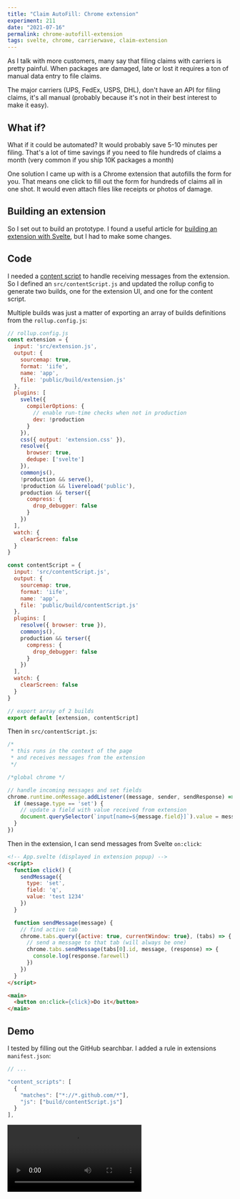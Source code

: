 ```yaml
---
title: "Claim AutoFill: Chrome extension"
experiment: 211
date: "2021-07-16"
permalink: chrome-autofill-extension
tags: svelte, chrome, carrierwave, claim-extension
---
```


As I talk with more customers, many say that filing claims with carriers is pretty painful. When packages are damaged, late or lost it requires a ton of manual data entry to file claims.

The major carriers (UPS, FedEx, USPS, DHL), don't have an API for filing claims, it's all manual (probably because it's not in their best interest to make it easy).

## What if?

What if it could be automated? It would probably save 5-10 minutes per filing. That's a lot of time savings if you need to file hundreds of claims a month (very common if you ship 10K packages a month)

One solution I came up with is a Chrome extension that autofills the form for you. That means one click to fill out the form for hundreds of claims all in one shot. It would even attach files like receipts or photos of damage.

## Building an extension

So I set out to build an prototype. I found a useful article for [building an extension with Svelte](https://maurogarcia.dev/maurogarcia.dev/posts/how-to-build-your-next-chrome-extension-with-svelte/), but I had to make some changes.

## Code

I needed a [content script](https://developer.chrome.com/docs/extensions/mv3/content_scripts/) to handle receiving messages from the extension. So I defined an `src/contentScript.js` and updated the rollup config to generate two builds, one for the extension UI, and one for the content script.

Multiple builds was just a matter of exporting an array of builds definitions from the `rollup.config.js`:

```javascript
// rollup.config.js
const extension = {
  input: 'src/extension.js',
  output: {
    sourcemap: true,
    format: 'iife',
    name: 'app',
    file: 'public/build/extension.js'
  },
  plugins: [
    svelte({
      compilerOptions: {
        // enable run-time checks when not in production
        dev: !production
      }
    }),
    css({ output: 'extension.css' }),
    resolve({
      browser: true,
      dedupe: ['svelte']
    }),
    commonjs(),
    !production && serve(),
    !production && livereload('public'),
    production && terser({
      compress: {
        drop_debugger: false
      }
    })
  ],
  watch: {
    clearScreen: false
  }
}

const contentScript = {
  input: 'src/contentScript.js',
  output: {
    sourcemap: true,
    format: 'iife',
    name: 'app',
    file: 'public/build/contentScript.js'
  },
  plugins: [
    resolve({ browser: true }),
    commonjs(),
    production && terser({
      compress: {
        drop_debugger: false
      }
    })
  ],
  watch: {
    clearScreen: false
  }
}

// export array of 2 builds
export default [extension, contentScript]
```

Then in `src/contentScript.js`:

```javascript
/*
 * this runs in the context of the page
 * and receives messages from the extension
 */

/*global chrome */

// handle incoming messages and set fields
chrome.runtime.onMessage.addListener((message, sender, sendResponse) => {
  if (message.type == 'set') {
    // update a field with value received from extension 
    document.querySelector(`input[name=${message.field}]`).value = message.value
  }
})
```

Then in the extension, I can send messages from Svelte `on:click`:

```html
<!-- App.svelte (displayed in extension popup) -->
<script>
  function click() {
    sendMessage({
      type: 'set',
      field: 'q',
      value: 'test 1234'
    })
  }

  function sendMessage(message) {
    // find active tab
    chrome.tabs.query({active: true, currentWindow: true}, (tabs) => {
      // send a message to that tab (will always be one)
      chrome.tabs.sendMessage(tabs[0].id, message, (response) => {
        console.log(response.farewell)
      })
    })
  }
</script>

<main>
  <button on:click={click}>Do it</button>
</main>
```

## Demo

I tested by filling out the GitHub searchbar. I added a rule in extensions `manifest.json`:

```js
// ...

"content_scripts": [
  {
    "matches": ["*://*.github.com/*"],
    "js": ["build/contentScript.js"]
  }
],

```

<video controls src="https://res.cloudinary.com/dzwnkx0mk/video/upload/v1626421782/1000experiments.dev/chrome-autofill-extension_fsnff6.mp4"/>

## Notes

- It will need more experiments:
  - A UI that shows a list of tracking number ready for claims
  - Support filling in different types of fields: text, select, currenct, file field (PDF, PNG etc..)
  - Detect if on UPS/USPS/FedEx/DHL website
  - Starting process should ensure user is logged in to carrier site, or instruct them to.
  - Create a compelling video demo to be shared with prospects to ensure idea is viable
  - Filling a batch, ie looping thru the screens until all claims are filed
